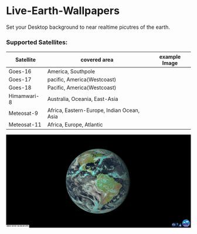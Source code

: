 # Live-Earth-Wallpapers
Set your Desktop background to near realtime picutres of the earth.

### Supported Satellites:
| **Satellite** | **covered area**                           | **example Image** |
|---------------|--------------------------------------------|-------------------|
| Goes-16       | America, Southpole                         |                   |
| Goes-17       | pacific, America(Westcoast)                |                   |
| Goes-18       | Pacific, America(Westcoast)                |                   |
| Himamwari-8   | Australia, Oceania, East-Asia              |                   |
| Meteosat-9    | Africa, Eastern-Europe, Indian Ocean, Asia |                   |
| Meteosat-11   | Africa, Europe, Atlantic                   |                   |

![alt text](goes-16.png)
